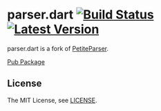 # parser.dart [![Build Status](https://drone.io/github.com/DirectMyFile/parser.dart/status.png)](https://drone.io/github.com/DirectMyFile/parser.dart/latest) [![Latest Version](http://img.shields.io/badge/pub-1.0.0-blue.svg)](http://pub.dartlang.org/packages/parser)

parser.dart is a fork of [PetiteParser](https://github.com/renggli/PetitParserDart).

[Pub Package](https://pub.dartlang.org/packages/parser)

## License

The MIT License, see [LICENSE](LICENSE).